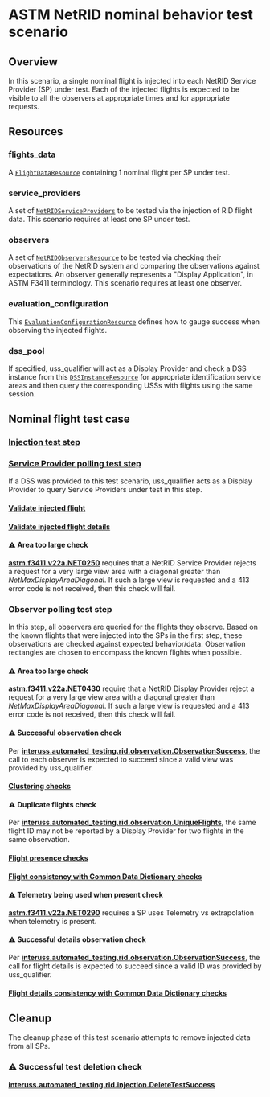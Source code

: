# ASTM NetRID nominal behavior test scenario

## Overview

In this scenario, a single nominal flight is injected into each NetRID Service Provider (SP) under test.  Each of the injected flights is expected to be visible to all the observers at appropriate times and for appropriate requests.

## Resources

### flights_data

A [`FlightDataResource`](../../../../resources/netrid/flight_data.py) containing 1 nominal flight per SP under test.

### service_providers

A set of [`NetRIDServiceProviders`](../../../../resources/netrid/service_providers.py) to be tested via the injection of RID flight data.  This scenario requires at least one SP under test.

### observers

A set of [`NetRIDObserversResource`](../../../../resources/netrid/observers.py) to be tested via checking their observations of the NetRID system and comparing the observations against expectations.  An observer generally represents a "Display Application", in ASTM F3411 terminology.  This scenario requires at least one observer.

### evaluation_configuration

This [`EvaluationConfigurationResource`](../../../../resources/netrid/evaluation.py) defines how to gauge success when observing the injected flights.

### dss_pool

If specified, uss_qualifier will act as a Display Provider and check a DSS instance from this [`DSSInstanceResource`](../../../../resources/astm/f3411/dss.py) for appropriate identification service areas and then query the corresponding USSs with flights using the same session.

## Nominal flight test case

### [Injection test step](./fragments/flight_injection.md)

### [Service Provider polling test step](./fragments/sp_polling.md)

If a DSS was provided to this test scenario, uss_qualifier acts as a Display Provider to query Service Providers under test in this step.

#### [Validate injected flight](./fragments/flight_check.md)

#### [Validate injected flight details](./fragments/flight_details_check.md)

#### ⚠️ Area too large check

**[astm.f3411.v22a.NET0250](../../../../requirements/astm/f3411/v22a.md)** requires that a NetRID Service Provider rejects a request for a very large view area with a diagonal greater than *NetMaxDisplayAreaDiagonal*.  If such a large view is requested and a 413 error code is not received, then this check will fail.

### Observer polling test step

In this step, all observers are queried for the flights they observe.  Based on the known flights that were injected into the SPs in the first step, these observations are checked against expected behavior/data.  Observation rectangles are chosen to encompass the known flights when possible.

#### ⚠️ Area too large check

**[astm.f3411.v22a.NET0430](../../../../requirements/astm/f3411/v22a.md)** require that a NetRID Display Provider reject a request for a very large view area with a diagonal greater than *NetMaxDisplayAreaDiagonal*.  If such a large view is requested and a 413 error code is not received, then this check will fail.

#### ⚠️ Successful observation check

Per **[interuss.automated_testing.rid.observation.ObservationSuccess](../../../../requirements/interuss/automated_testing/rid/observation.md)**, the call to each observer is expected to succeed since a valid view was provided by uss_qualifier.

#### [Clustering checks](./display_data_evaluator_clustering.md)

#### ⚠️ Duplicate flights check

Per **[interuss.automated_testing.rid.observation.UniqueFlights](../../../../requirements/interuss/automated_testing/rid/observation.md)**, the same flight ID may not be reported by a Display Provider for two flights in the same observation.

#### [Flight presence checks](./display_data_evaluator_flight_presence.md)

#### [Flight consistency with Common Data Dictionary checks](./common_dictionary_evaluator_dp_flight.md)

#### ⚠️ Telemetry being used when present check

**[astm.f3411.v22a.NET0290](../../../../requirements/astm/f3411/v22a.md)** requires a SP uses Telemetry vs extrapolation when telemetry is present.

#### ⚠️ Successful details observation check

Per **[interuss.automated_testing.rid.observation.ObservationSuccess](../../../../requirements/interuss/automated_testing/rid/observation.md)**, the call for flight details is expected to succeed since a valid ID was provided by uss_qualifier.

#### [Flight details consistency with Common Data Dictionary checks](./common_dictionary_evaluator_dp_flight_details.md)

## Cleanup

The cleanup phase of this test scenario attempts to remove injected data from all SPs.

### ⚠️ Successful test deletion check

**[interuss.automated_testing.rid.injection.DeleteTestSuccess](../../../../requirements/interuss/automated_testing/rid/injection.md)**
